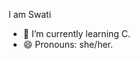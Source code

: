 I am Swati
- 🌱 I’m currently learning C.
- 😄 Pronouns: she/her.


<!---
Swati1113/Swati1113 is a ✨ special ✨ repository because its `README.md` (this file) appears on your GitHub profile.
You can click the Preview link to take a look at your changes.
--->
